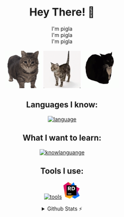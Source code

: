 <div align="center">
<h1 align="center"> Hey There! 👋 </h1>
<p align="center">
  I'm pigla  <br> 
  I'm pigla  <br>
  I'm pigla  <br><br>
  <img src="./src/cat-spin.gif" width="100px"/>
  <img src="./src/cat-spin1.gif" width="100px"/>
  <img src="./src/maxwell-cat.gif" width="100px" height="100px"/>
  <!--MORE CAT PHOTOS!!!!!!!!!!!!!!!!!!!!!!!-->
</p>
  
## Languages I know:
[![language](https://skillicons.dev/icons?i=html,css,js,cs)](https://skillicons.dev)

## What I want to learn:
[![knowlanguange](https://skillicons.dev/icons?i=ts,py,bootstrap,tailwind)](https://skillicons.dev)

## Tools I use:
[![tools](https://skillicons.dev/icons?i=vscode,visualstudio)](https://skillicons.dev) 
   <img src="./src/JetBrains_Rider_Icon.svg.png" height="45px"/>
  
<details>
  <summary>Github Stats ⚡</summary>

  <a href="#">![pigluz's wakatime stats](https://github-readme-stats.vercel.app/api/wakatime?username=pigluz&layout=compact&theme=transparent&langs_count=6)
  <a href="#">![Top Langs](https://github-readme-stats-git-master-pigluz.vercel.app/api/top-langs/?username=pigluz&layout=compact&theme=transparent&card_width=450)
    
</details>
</div>
